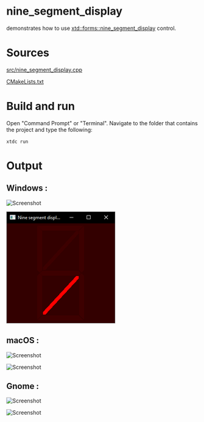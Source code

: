 # nine_segment_display

demonstrates how to use [xtd::forms::nine_segment_display](../../../../src/xtd_forms/include/xtd/forms/nine_segment_display.hpp) control.

# Sources

[src/nine_segment_display.cpp](src/nine_segment_display.cpp)

[CMakeLists.txt](CMakeLists.txt)

# Build and run

Open "Command Prompt" or "Terminal". Navigate to the folder that contains the project and type the following:

```shell
xtdc run
```

# Output

## Windows :

![Screenshot](../../../../docs/pictures/examples/nine_segment_display_w.png)

![Screenshot](../../../../docs/pictures/examples/nine_segment_display_wd.png)

## macOS :

![Screenshot](../../../../docs/pictures/examples/nine_segment_display_m.png)

![Screenshot](../../../../docs/pictures/examples/nine_segment_display_md.png)

## Gnome :

![Screenshot](../../../../docs/pictures/examples/nine_segment_display_g.png)

![Screenshot](../../../../docs/pictures/examples/nine_segment_display_gd.png)

